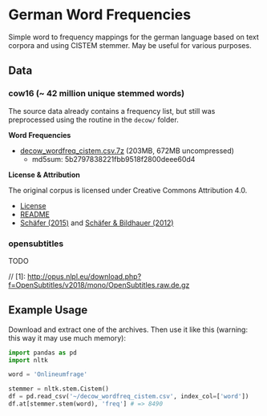 # German Word Frequencies

Simple word to frequency mappings for the german language based on text corpora and using CISTEM stemmer. May be useful for various purposes.

## Data

### cow16 (~ 42 million unique stemmed words)

The source data already contains a frequency list, but still was preprocessed using the routine in the `decow/` folder.

**Word Frequencies**

 - [decow_wordfreq_cistem.csv.7z](https://nlp-data-filestorage.s3.eu-central-1.amazonaws.com/word-frequencies/decow_wordfreq_cistem.csv.7z) (203MB, 672MB uncompressed)
   - md5sum: 5b2797838221fbb9518f2800deee60d4

**License & Attribution**

The original corpus is licensed under Creative Commons Attribution 4.0.

- [License](https://www.webcorpora.org/opendata/frequencies/german/decow16b/LICENSE)
- [README](https://www.webcorpora.org/opendata/frequencies/german/decow16b/README)
- [Schäfer (2015)](http://rolandschaefer.net/?p=749) and [Schäfer & Bildhauer (2012)](http://rolandschaefer.net/?p=70)

### opensubtitles

TODO

// [1]: http://opus.nlpl.eu/download.php?f=OpenSubtitles/v2018/mono/OpenSubtitles.raw.de.gz

## Example Usage

Download and extract one of the archives. Then use it like this (warning: this way it may use much memory):

```python
import pandas as pd
import nltk

word = 'Onlineumfrage'

stemmer = nltk.stem.Cistem()
df = pd.read_csv('~/decow_wordfreq_cistem.csv', index_col=['word'])
df.at[stemmer.stem(word), 'freq'] # => 8490
```
